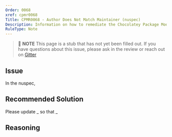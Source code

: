 ```yaml
---
Order: 0068
xref: cpmr0068
Title: CPMR0068 - Author Does Not Match Maintainer (nuspec)
Description: Information on how to remediate the Chocolatey Package Moderation Rule 0068
RuleType: Note
---
```


<?! Include "../../../../../shared/package-validator-rule-note.txt" /?>

> :memo: **NOTE** This page is a stub that has not yet been filled out. If you have questions about this issue, please ask in the review or reach out on [Gitter](https://gitter.im/chocolatey/chocolatey.org)

## Issue

In the nuspec,

## Recommended Solution

Please update _ so that _

## Reasoning
